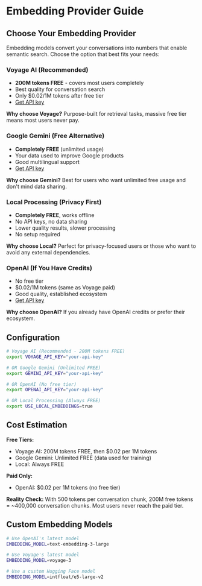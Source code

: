 # Embedding Provider Guide

## Choose Your Embedding Provider

Embedding models convert your conversations into numbers that enable semantic search. Choose the option that best fits your needs:

### Voyage AI (Recommended)
- **200M tokens FREE** - covers most users completely  
- Best quality for conversation search
- Only $0.02/1M tokens after free tier
- [Get API key](https://dash.voyageai.com/)

**Why choose Voyage?** Purpose-built for retrieval tasks, massive free tier means most users never pay.

### Google Gemini (Free Alternative)
- **Completely FREE** (unlimited usage)
- Your data used to improve Google products  
- Good multilingual support
- [Get API key](https://ai.google.dev/gemini-api/docs)

**Why choose Gemini?** Best for users who want unlimited free usage and don't mind data sharing.

### Local Processing (Privacy First)
- **Completely FREE**, works offline
- No API keys, no data sharing
- Lower quality results, slower processing
- No setup required

**Why choose Local?** Perfect for privacy-focused users or those who want to avoid any external dependencies.

### OpenAI (If You Have Credits)
- No free tier
- $0.02/1M tokens (same as Voyage paid)  
- Good quality, established ecosystem
- [Get API key](https://platform.openai.com/api-keys)

**Why choose OpenAI?** If you already have OpenAI credits or prefer their ecosystem.

## Configuration

```bash
# Voyage AI (Recommended - 200M tokens FREE)
export VOYAGE_API_KEY="your-api-key"

# OR Google Gemini (Unlimited FREE)  
export GEMINI_API_KEY="your-api-key"

# OR OpenAI (No free tier)
export OPENAI_API_KEY="your-api-key"

# OR Local Processing (Always FREE)
export USE_LOCAL_EMBEDDINGS=true
```

## Cost Estimation

**Free Tiers:**
- Voyage AI: 200M tokens FREE, then $0.02 per 1M tokens
- Google Gemini: Unlimited FREE (data used for training)
- Local: Always FREE

**Paid Only:**
- OpenAI: $0.02 per 1M tokens (no free tier)

**Reality Check:** With 500 tokens per conversation chunk, 200M free tokens = ~400,000 conversation chunks. Most users never reach the paid tier.

## Custom Embedding Models

```bash
# Use OpenAI's latest model
EMBEDDING_MODEL=text-embedding-3-large

# Use Voyage's latest model  
EMBEDDING_MODEL=voyage-3

# Use a custom Hugging Face model
EMBEDDING_MODEL=intfloat/e5-large-v2
```